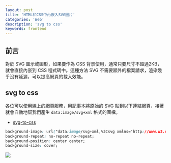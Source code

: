 ```yaml
---
layout: post
title: 'HTML和CSS中內嵌入SVG圖片'
categories: 'Web'
description: 'svg to css'
keywords: frontend
---
```


## 前言
對於 SVG 圖示或圖形，如果要作為 CSS 背景使用，通常只要尺寸不超過2KB，就會直接內嵌到 CSS 程式碼中。這種方法 SVG 不需要額外的檔案請求，渲染幾乎沒有延遲，可以提高網頁的載入效能。

## svg to css
各位可以使用線上的網頁服務，用記事本將原始的 SVG 貼到以下連結網頁，接著就會自動地幫我們產生 `data:image/svg+xml` 格式的圖檔。

- [svg-to-css](https://bloggerpilot.com/en/tools/svg-to-css/)

```css
background-image: url("data:image/svg+xml,%3Csvg xmlns='http://www.w3.org/2000/svg' version='1.1' xmlns:xlink='http://www.w3.org/1999/xlink' width='512' height='512' x='0' y='0' viewBox='0 0 512 512' style='enable-background:new 0 0 512 512' xml:space='preserve' class=''%3E%3Cg%3E%3Cg data-name='Layer 2'%3E%3Ccircle cx='256' cy='256' r='256' fill='%23ffc107' opacity='1' data-original='%23ff2147' class=''%3E%3C/circle%3E%3Crect width='65.74' height='280' x='223.13' y='116' fill='%23ffffff' rx='18.26' transform='rotate(-90 256 256)' opacity='1' data-original='%23ffffff' class=''%3E%3C/rect%3E%3C/g%3E%3C/g%3E%3C/svg%3E");
background-repeat: no-repeat no-repeat;
background-position: center center;
background-size: cover;
```

![](https://i.imgur.com/RkH4VIv.png)